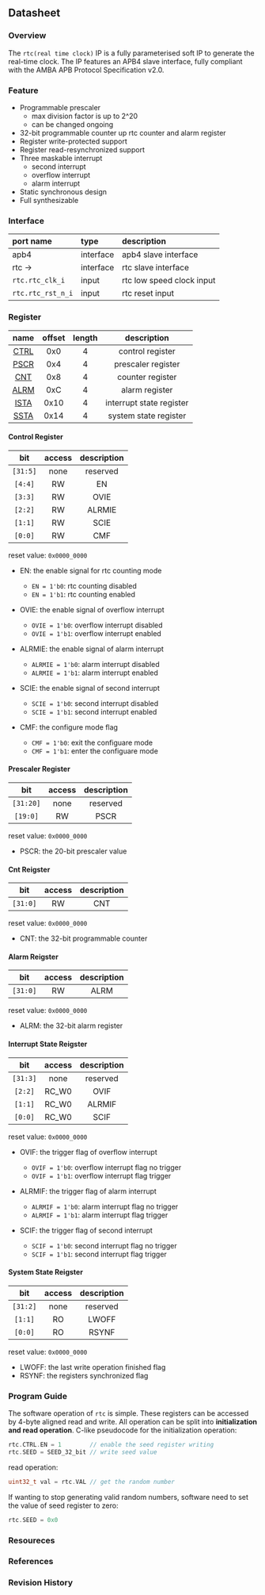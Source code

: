 ## Datasheet

### Overview
The `rtc(real time clock)` IP is a fully parameterised soft IP to generate the real-time clock. The IP features an APB4 slave interface, fully compliant with the AMBA APB Protocol Specification v2.0.

### Feature
* Programmable prescaler
    * max division factor is up to 2^20
    * can be changed ongoing
* 32-bit programmable counter up rtc counter and alarm register
* Register write-protected support
* Register read-resynchronized support
* Three maskable interrupt
    * second interrupt
    * overflow interrupt
    * alarm interrupt
* Static synchronous design
* Full synthesizable

### Interface
| port name | type        | description          |
|:--------- |:------------|:---------------------|
| apb4      | interface   | apb4 slave interface |
| rtc ->    | interface   | rtc slave interface |
| `rtc.rtc_clk_i` | input | rtc low speed clock input |
| `rtc.rtc_rst_n_i` | input | rtc reset input |

### Register

| name | offset  | length | description |
|:----:|:-------:|:-----: | :---------: |
| [CTRL](#control-register) | 0x0 | 4 | control register |
| [PSCR](#prescaler-register) | 0x4 | 4 | prescaler register |
| [CNT](#cnt-reigster) | 0x8 | 4 | counter register |
| [ALRM](#alarm-reigster) | 0xC | 4 | alarm register |
| [ISTA](#interrupt-state-reigster) | 0x10 | 4 | interrupt state register |
| [SSTA](#system-state-reigster) | 0x14 | 4 | system state register |

#### Control Register
| bit | access  | description |
|:---:|:-------:| :---------: |
| `[31:5]` | none | reserved |
| `[4:4]` | RW | EN |
| `[3:3]` | RW | OVIE |
| `[2:2]` | RW | ALRMIE |
| `[1:1]` | RW | SCIE |
| `[0:0]` | RW | CMF |

reset value: `0x0000_0000`

* EN: the enable signal for rtc counting mode
    * `EN = 1'b0`: rtc counting disabled
    * `EN = 1'b1`: rtc counting enabled

* OVIE: the enable signal of overflow interrupt
    * `OVIE = 1'b0`: overflow interrupt disabled
    * `OVIE = 1'b1`: overflow interrupt enabled

* ALRMIE: the enable signal of alarm interrupt
    * `ALRMIE = 1'b0`: alarm interrupt disabled
    * `ALRMIE = 1'b1`: alarm interrupt enabled

* SCIE: the enable signal of second interrupt
    * `SCIE = 1'b0`: second interrupt disabled
    * `SCIE = 1'b1`: second interrupt enabled

* CMF: the configure mode flag
    * `CMF = 1'b0`: exit the configuare mode
    * `CMF = 1'b1`: enter the configuare mode

#### Prescaler Register
| bit | access  | description |
|:---:|:-------:| :---------: |
| `[31:20]` | none | reserved |
| `[19:0]` | RW | PSCR |

reset value: `0x0000_0000`

* PSCR: the 20-bit prescaler value

#### Cnt Reigster
| bit | access  | description |
|:---:|:-------:| :---------: |
| `[31:0]` | RW | CNT |

reset value: `0x0000_0000`

* CNT: the 32-bit programmable counter

#### Alarm Reigster
| bit | access  | description |
|:---:|:-------:| :---------: |
| `[31:0]` | RW | ALRM |

reset value: `0x0000_0000`

* ALRM: the 32-bit alarm register

#### Interrupt State Reigster
| bit | access  | description |
|:---:|:-------:| :---------: |
| `[31:3]` | none | reserved |
| `[2:2]` | RC_W0 | OVIF |
| `[1:1]` | RC_W0 | ALRMIF |
| `[0:0]` | RC_W0 | SCIF |

reset value: `0x0000_0000`

* OVIF: the trigger flag of overflow interrupt
    * `OVIF = 1'b0`: overflow interrupt flag no trigger
    * `OVIF = 1'b1`: overflow interrupt flag trigger

* ALRMIF: the trigger flag of alarm interrupt
    * `ALRMIF = 1'b0`: alarm interrupt flag no trigger
    * `ALRMIF = 1'b1`: alarm interrupt flag trigger

* SCIF: the trigger flag of second interrupt
    * `SCIF = 1'b0`: second interrupt flag no trigger
    * `SCIF = 1'b1`: second interrupt flag trigger

#### System State Reigster
| bit | access  | description |
|:---:|:-------:| :---------: |
| `[31:2]` | none | reserved |
| `[1:1]` | RO | LWOFF |
| `[0:0]` | RO | RSYNF |

reset value: `0x0000_0000`

* LWOFF: the last write operation finished flag
* RSYNF: the registers synchronized flag

### Program Guide
The software operation of `rtc` is simple. These registers can be accessed by 4-byte aligned read and write. All operation can be split into **initialization and read operation**. C-like pseudocode for the initialization operation:
```c
rtc.CTRL.EN = 1        // enable the seed register writing
rtc.SEED = SEED_32_bit // write seed value
```
read operation:
```c
uint32_t val = rtc.VAL // get the random number
```

If wanting to stop generating valid random numbers, software need to set the value of seed register to zero:
```c
rtc.SEED = 0x0
```
### Resoureces
### References
### Revision History